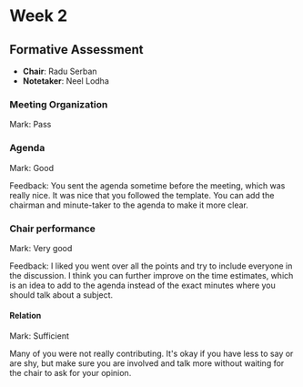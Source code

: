 # Week 2

## Formative Assessment

- **Chair**:  Radu Serban
- **Notetaker**: Neel Lodha

### Meeting Organization

Mark: Pass

### Agenda 

Mark: Good

Feedback: You sent the agenda sometime before the meeting, which was really nice. It was nice that you followed the template. You can add the chairman and minute-taker to the agenda to make it more clear.

### Chair performance

Mark: Very good

Feedback: I liked you went over all the points and try to include everyone in the discussion. I think you can further improve on the time estimates, which is an idea to add to the agenda instead of the exact minutes where you should talk about a subject.

#### Relation

Mark: Sufficient

Many of you were not really contributing. It's okay if you have less to say or are shy, but make sure you are involved and talk more without waiting for the chair to ask for your opinion.